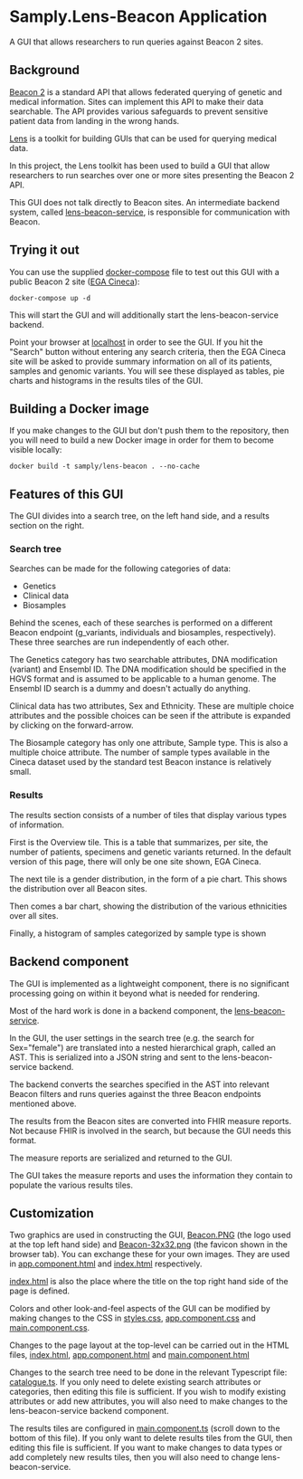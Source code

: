 # Samply.Lens-Beacon Application

A GUI that allows researchers to run queries against Beacon 2 sites.

## Background

[Beacon 2](http://docs.genomebeacons.org/) is a standard API that allows federated querying of
genetic and medical information. Sites can implement this API to make their data searchable.
The API provides various safeguards to prevent sensitive patient data from landing in the
wrong hands.

[Lens](https://github.com/samply/lens) is a toolkit for building GUIs that can be used for querying medical data.

In this project, the Lens toolkit has been used to build a GUI that allow researchers to run searches over one or more
sites presenting the Beacon 2 API.

This GUI does not talk directly to Beacon sites. An intermediate backend system, called
[lens-beacon-service](https://github.com/samply/lens-beacon-service), is responsible for communication
with Beacon.

## Trying it out

You can use the supplied [docker-compose](./docker-compose.yml) file to test out this GUI with a public Beacon 2 site
([EGA Cineca](https://ega-archive.org/beacon-apis/cineca)):

``` shell
docker-compose up -d 
```

This will start the GUI and will additionally start the lens-beacon-service backend.

Point your browser at [localhost](http://localhost) in order to see the GUI. If you hit the "Search" button
without entering any search criteria, then the EGA Cineca site will be asked to provide summary information
on all of its patients, samples and genomic variants. You will see these displayed as tables, pie charts and
histograms in the results tiles of the GUI.

## Building a Docker image

If you make changes to the GUI but don't push them to the repository, then you will need to build a new Docker
image in order for them to become visible locally:

``` shell
docker build -t samply/lens-beacon . --no-cache
```

## Features of this GUI

The GUI divides into a search tree, on the left hand side, and a results section on the right.

### Search tree

Searches can be made for the following categories of data:

* Genetics
* Clinical data
* Biosamples

Behind the scenes, each of these searches is performed on a different Beacon endpoint (g_variants, individuals and
biosamples, respectively). These three searches are run independently of each other.

The Genetics category has two searchable attributes, DNA modification (variant) and Ensembl ID. The DNA modification
should be specified in the HGVS format and is assumed to be applicable to a human genome. The Ensembl ID search is a dummy
and doesn't actually do anything.

Clinical data has two attributes, Sex and Ethnicity. These are multiple choice attributes and the possible choices
can be seen if the attribute is expanded by clicking on the forward-arrow.

The Biosample category has only one attribute, Sample type. This is also a multiple choice attribute. The number of
sample types available in the Cineca dataset used by the standard test Beacon instance is relatively small.

### Results

The results section consists of a number of tiles that display various types of information.

First is the Overview tile. This is a table that summarizes, per site, the number of patients, specimens and genetic variants returned.
In the default version of this page, there will only be one site shown, EGA Cineca.

The next tile is a gender distribution, in the form of a pie chart. This shows the distribution over all Beacon sites.

Then comes a bar chart, showing the distribution of the various ethnicities over all sites.

Finally, a histogram of samples categorized by sample type is shown

## Backend component

The GUI is implemented as a lightweight component, there is no significant processing going on within it beyond what is
needed for rendering.

Most of the hard work is done in a backend component, the [lens-beacon-service](https://github.com/samply/lens-beacon-service).

In the GUI, the user settings in the search tree (e.g. the search for Sex="female") are translated into a nested hierarchical graph,
called an AST. This is serialized into a JSON string and sent to the lens-beacon-service backend.

The backend converts the searches specified in the AST into relevant Beacon filters and runs queries against the
three Beacon endpoints mentioned above.

The results from the Beacon sites are converted into FHIR measure reports. Not because FHIR is involved in the search,
but because the GUI needs this format.

The measure reports are serialized and returned to the GUI.

The GUI takes the measure reports and uses the information they contain to populate the various results tiles.

## Customization

Two graphics are used in constructing the GUI, [Beacon.PNG](src%2Fassets%2FBeacon.PNG)
(the logo used at the top left hand side) and [Beacon-32x32.png](src%2Fassets%2FBeacon-32x32.png)
(the favicon shown in the browser tab). You can exchange these for your own images. They are used in
[app.component.html](src%2Fapp%2Fapp.component.html) and [index.html](src%2Findex.html) respectively.

[index.html](src%2Findex.html) is also the place where the title on the top right hand side of the page
is defined.

Colors and other look-and-feel aspects of the GUI can be modified by making changes to the CSS in [styles.css](src%2Fstyles.css),
[app.component.css](./src/app/app.component.css) and [main.component.css](src%2Fapp%2Fmain%2Fmain.component.css).

Changes to the page layout at the top-level can be carried out in the HTML files, [index.html](src%2Findex.html),
[app.component.html](src%2Fapp%2Fapp.component.html) and [main.component.html](src%2Fapp%2Fmain%2Fmain.component.html)

Changes to the search tree need to be done in the relevant Typescript file: [catalogue.ts](src%2Fassets%2Fcatalogue.ts).
If you only need to delete existing search attributes or categories, then editing this file is sufficient. If you wish
to modify existing attributes or add new attributes, you will also need to make changes to the lens-beacon-service
backend component.

The results tiles are configured in [main.component.ts](src%2Fapp%2Fmain%2Fmain.component.ts) (scroll down
to the bottom of this file). If you only want to delete results tiles from the GUI, then editing this
file is sufficient. If you want to make changes to data types or add completely new results tiles, then
you will also need to change lens-beacon-service.
